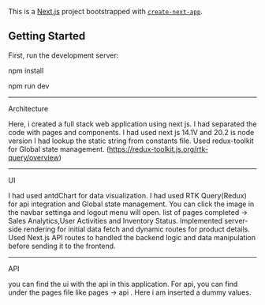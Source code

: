 This is a [Next.js](https://nextjs.org/) project bootstrapped with [`create-next-app`](https://github.com/vercel/next.js/tree/canary/packages/create-next-app).

## Getting Started

First, run the development server:

<!-- install nodemodules -->
npm install  

<!-- run the project -->
npm run dev

---------------------------------------
Architecture

Here, i created a full stack web application using next js.
I had separated the code with pages and components.
I had used next js 14.1V and 20.2 is node version
I had lookup the static string from constants file.
Used redux-toolkit for Global state management.
(https://redux-toolkit.js.org/rtk-query/overview)

-----------------------------------------
UI

I had used antdChart for data visualization.
I had used RTK Query(Redux) for api integration and Global state management.
You can click the image in the navbar settinga and logout menu will open.
list of pages completed -> Sales Analytics,User Activities and Inventory Status.
Implemented server-side rendering for initial data fetch and dynamic routes for product details.
Used Next.js API routes to handled the backend logic and data manipulation before sending it to the frontend.

-----------------------------------------
API

you can find the ui with the api in this application. For api, you can find  under the pages file like pages -> api . Here i am inserted a dummy values.




